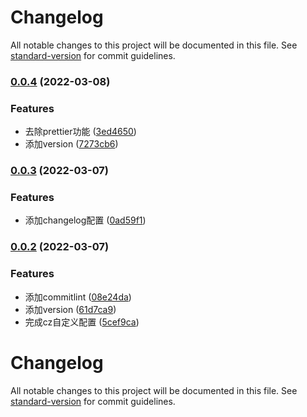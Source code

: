 # Changelog

All notable changes to this project will be documented in this file. See [standard-version](https://github.com/conventional-changelog/standard-version) for commit guidelines.

### [0.0.4](https://gitlab.qima-inc.com/PaaS-FE/devops-fe/compare/v0.0.3...v0.0.4) (2022-03-08)


### Features

* 去除prettier功能 ([3ed4650](https://gitlab.qima-inc.com/PaaS-FE/devops-fe/commit/3ed46502f55316f7eb9841c9af42e1ac894c7a5c))
* 添加version ([7273cb6](https://gitlab.qima-inc.com/PaaS-FE/devops-fe/commit/7273cb62944848e14d0b98d3f8968bd5e4d7b9ff))

### [0.0.3](https://gitlab.qima-inc.com/PaaS-FE/devops-fe/compare/v0.0.2...v0.0.3) (2022-03-07)


### Features

* 添加changelog配置 ([0ad59f1](https://gitlab.qima-inc.com/PaaS-FE/devops-fe/commit/0ad59f10b17c6b4d990754664d55c2d4c899e9b7))

### [0.0.2](https://gitlab.qima-inc.com/PaaS-FE/devops-fe/compare/v0.0.1...v0.0.2) (2022-03-07)


### Features

* 添加commitlint ([08e24da](https://gitlab.qima-inc.com/PaaS-FE/devops-fe/commit/08e24dae0a2f7471ca70d188a2a6885bc59f1f43))
* 添加version ([61d7ca9](https://gitlab.qima-inc.com/PaaS-FE/devops-fe/commit/61d7ca9d0b4cb385ce55b575c43aa905a2e18fa9))
* 完成cz自定义配置 ([5cef9ca](https://gitlab.qima-inc.com/PaaS-FE/devops-fe/commit/5cef9ca426e93ff4d5dd447bc1c262db5b3a116c))

# Changelog

All notable changes to this project will be documented in this file. See [standard-version](https://github.com/conventional-changelog/standard-version) for commit guidelines.
